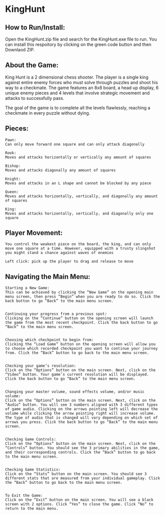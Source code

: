 # KingHunt

## How to Run/Install:
Open the KingHunt.zip file and search for the KingHunt.exe file to run. You can install this respoitory by clicking on the green code button and then Downlaod ZIP.

## About the Game:
King Hunt is a 2 dimensional chess shooter. The player is a single king against entire enemy forces who must solve through puzzles and shoot his way to a checkmate. The game features an 8x8 board, a head up display, 6 unique enemy pieces and 4 levels that involve strategic movement and attacks to successfully pass.

The goal of the game is to complete all the levels flawlessly, reaching a checkmate in every puzzle without dying.

## Pieces:

	Pawn:
	Can only move forward one square and can only attack diagonally 

	Rook:
	Moves and attacks horizontally or vertically any amount of squares

	Bishop:
	Moves and attacks diagonally any amount of squares 

	Knight:
	Moves and attacks in an L shape and cannot be blocked by any piece

	Queen:
	Moves and attacks horizontally, vertically, and diagonally any amount of squares

	King:
	Moves and attacks horizontally, vertically, and diagonally only one square


## Player Movement:

	You control the weakest piece on the board, the king, and can only move one square at a time. However, equipped with a trusty slingshot you might stand a chance against waves of enemies

	Left click: pick up the player to drag and release to move


## Navigating the Main Menu:

	Starting a New Game:
	This can be achieved by clicking the “New Game” on the opening main menu screen, then press “Begin” when you are ready to do so. Click the back button to go “Back” to the main menu screen.


	Continuing your progress from a previous spot:
	Clicking on the “Continue” button on the opening screen will launch the game from the most recent checkpoint. Click the back button to go “Back” to the main menu screen.


	Choosing which checkpoint to begin from:
	Clicking the “Load Game” button on the opening screen will allow you to choose which recorded checkpoint you want to continue your journey from. Click the “Back” button to go back to the main menu screen.


	Checking your game’s resolution:
	Click on the “Options” button on the main screen. Next, click on the “Video” button. Your game’s current resolution will be displayed. Click the back button to go “Back” to the main menu screen. 


	Changing your master volume, sound effects volume, and/or music volume:
	Click on the “Options” button on the main screen. Next, click on the “Audio” button. You will see 3 numbers aligned with 3 different types of game audio. Clicking on the arrows pointing left will decrease the volume while clicking the arrow pointing right will increase volume. The type of audio that is changed will vary depending on which set of arrows you press. Click the back button to go “Back” to the main menu screen. 


	Checking Game Controls:
	Click on the “Options” button on the main screen. Next, click on the “Controls” button. You should see the 3 primary abilities in the game, and their corresponding controls. Click the “Back” button to go back to the main menu screen.


	Checking Game Statistics:
	Click on the “Stats” button on the main screen. You should see 3 different stats that are measured from your individual gameplay. Click the “Back” button to go back to the main menu screen. 


	To Exit the Game: 
	Click on the “Exit” button on the main screen. You will see a black screen with 2 options. Click “Yes” to close the game. Click “No” to return to the main menu. 


